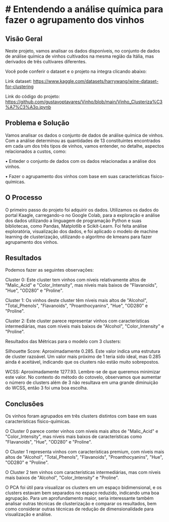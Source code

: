 # # Entendendo a análise química para fazer o agrupamento dos vinhos

## Visão Geral

Neste projeto, vamos analisar os dados disponíveis, no conjunto de dados de análise química de vinhos cultivados na mesma região da Itália, mas derivados de três cultivares diferentes.

Você pode conferir o dataset e o projeto na íntegra clicando abaixo:

Link dataset: https://www.kaggle.com/datasets/harrywang/wine-dataset-for-clustering

Link do código do projeto: https://github.com/gustavoptavares/Vinho/blob/main/Vinho_Clusteriza%C3%A7%C3%A3o.ipynb

## Problema e Solução

Vamos analisar os dados o conjunto de dados de análise química de vinhos. Com a análise determinou as quantidades de 13 constituintes encontrados em cada um dos três tipos de vinhos, vamos entender, no detalhe, aspectos relacionados a custos, como:

• Enteder o conjunto de dados com os dados relacionadas a análise dos vinhos.

• Fazer o agrupamento dos vinhos com base em suas características físico-químicas. 

## O Processo

O primeiro passo do projeto foi adquirir os dados. Utilizamos os dados do portal Kaagle, carregando-o no Google Colab, para a exploração e análise dos dados utilizando a linguagem de programação Python e suas bibliotecas, como Pandas, Matplotlib e Scikit-Learn. Foi feita análise exploratória, visualização dos dados, e foi aplicado o modelo de machine learning de clusterização, utilizando o algoritmo de kmeans para fazer agrupamento dos vinhos.

## Resultados

Podemos fazer as seguintes observações:

Cluster 0: Este cluster tem vinhos com níveis relativamente altos de "Malic_Acid" e "Color_Intensity", mas níveis mais baixos de "Flavanoids", "Hue", "OD280" e "Proline".

Cluster 1: Os vinhos deste cluster têm níveis mais altos de "Alcohol", "Total_Phenols", "Flavanoids", "Proanthocyanins", "Hue", "OD280" e "Proline".

Cluster 2: Este cluster parece representar vinhos com características intermediárias, mas com níveis mais baixos de "Alcohol", "Color_Intensity" e "Proline".

Resultados das Métricas para o modelo com 3 clusters:

Silhouette Score: Aproximadamente 0.285. Este valor indica uma estrutura de cluster razoável. Um valor mais próximo de 1 teria sido ideal, mas 0.285 ainda é aceitável, indicando que os clusters não estão muito sobrepostos.

WCSS: Aproximadamente 1277.93. Lembre-se de que queremos minimizar este valor. No contexto do método do cotovelo, observamos que aumentar o número de clusters além de 3 não resultava em uma grande diminuição do WCSS, então 3 foi uma boa escolha.

## Conclusões

Os vinhos foram agrupados em três clusters distintos com base em suas características físico-químicas.

O Cluster 0 parece conter vinhos com níveis mais altos de "Malic_Acid" e "Color_Intensity", mas níveis mais baixos de características como "Flavanoids", "Hue", "OD280" e "Proline".

O Cluster 1 representa vinhos com características premium, com níveis mais altos de "Alcohol", "Total_Phenols", "Flavanoids", "Proanthocyanins", "Hue", "OD280" e "Proline".

O Cluster 2 tem vinhos com características intermediárias, mas com níveis mais baixos de "Alcohol", "Color_Intensity" e "Proline".

O PCA foi útil para visualizar os clusters em um espaço bidimensional, e os clusters estavam bem separados no espaço reduzido, indicando uma boa agrupação. Para um aprofundamento maior, seria interessante também analisar outras técnicas de clusterização e comparar os resultados, bem como considerar outras técnicas de redução de dimensionalidade para visualização e análise.
